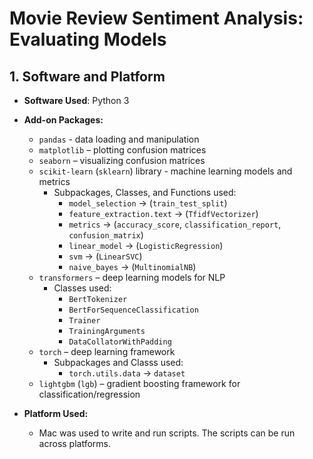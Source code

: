 # Movie Review Sentiment Analysis: Evaluating Models


## 1. Software and Platform
- **Software Used**: Python 3
 
- **Add-on Packages:**  
  - `pandas` - data loading and manipulation
  - `matplotlib` – plotting confusion matrices  
  - `seaborn` – visualizing confusion matrices   
  - `scikit-learn` (`sklearn`) library - machine learning models and metrics  
    - Subpackages, Classes, and Functions used:
        - `model_selection` → (`train_test_split`)
        - `feature_extraction.text` → (`TfidfVectorizer`)
        - `metrics` → (`accuracy_score`, `classification_report`, `confusion_matrix`)
        - `linear_model` → (`LogisticRegression`)
        - `svm` → (`LinearSVC`)
        - `naive_bayes` → (`MultinomialNB`)
  - `transformers` – deep learning models for NLP  
    - Classes used:
        - `BertTokenizer`
        - `BertForSequenceClassification`
        - `Trainer`
        - `TrainingArguments`
        - `DataCollatorWithPadding`  
  - `torch` – deep learning framework  
    - Subpackages and Classs used:
        - `torch.utils.data` → `dataset`
  - `lightgbm` (`lgb`) – gradient boosting framework for classification/regression  
  

- **Platform Used:**  
  - Mac was used to write and run scripts. The scripts can be run across platforms.
